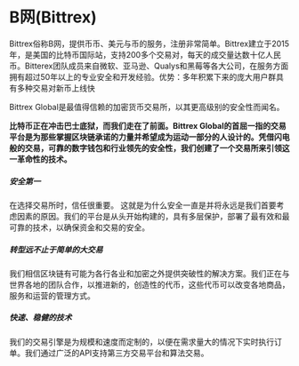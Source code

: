 # B网(Bittrex)

Bittrex俗称B网，提供币币、美元与币的服务，注册非常简单。Bittrex建立于2015年，是美国的比特币国际站，支持200多个交易对，每天的成交量达数十亿人民币。Bitterex团队成员来自微软、亚马逊、Qualys和黑莓等各大公司，在服务方面拥有超过50年以上的专业安全和开发经验。优势：多年积累下来的庞大用户群具有多种交易对新币上线快

Bittrex Global是最值得信赖的加密货币交易所，以其更高级别的安全性而闻名。

**比特币正在冲击巴士底狱，而我们走在了前面。Bittrex Global的首屈一指的交易平台是为那些掌握区块链承诺的力量并希望成为运动一部分的人设计的。凭借闪电般的交易，可靠的数字钱包和行业领先的安全性，我们创建了一个交易所来引领这一革命性的技术。**

##### 安全第一

在选择交易所时，信任很重要。
这就是为什么安全一直是并将永远是我们首要考虑因素的原因。我们的平台是从头开始构建的，具有多层保护，部署了最有效和最可靠的技术，以确保资金和交易的安全。

##### 转型远不止于简单的大交易

我们相信区块链有可能为各行各业和加密之外提供突破性的解决方案。我们正在与世界各地的团队合作，以推进新的，创造性的代币，这些代币可以改变各地商品，服务和运营的管理方式。

##### 快速、稳健的技术

我们的交易引擎是为规模和速度而定制的，以便在需求量大的情况下实时执行订单。我们通过广泛的API支持第三方交易平台和算法交易。
